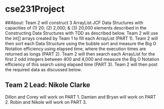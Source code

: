 # cse231Project

##About:
Team 2 will construct 3 ArrayList<Integer> JCF Data Structures with capacities of (1) 20; (2) 2,000; & (3) 20,000 elements described in the Constructing Data Structures with TDD as described below. Team 2 will use the int[] arrays created by Team 1 to fill each ArrayList<Integer> (PART 1). Team 2 will then sort each Data Structure using the bubble sort and measure the Big O Notation efficiency using elapsed time, where the execution times are returned as longs (PART 2). Team 2 will then search each ArrayList<Integer> for the first 2 odd integers between 400 and 4,000 and measure the Big O Notation efficiency of this search using elapsed time (PART 3).
Team 2 will then post the required data as discussed below.

## Team 2 Lead: Nikole Clarke

Dillon and Corey will work on PART 1.
Damien and Bryan will work on PART 2.
Robin and Nikole will work on PART 3.
